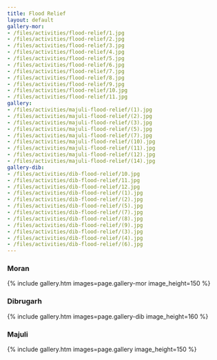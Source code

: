 ```yaml
---
title: Flood Relief
layout: default
gallery-mor:
- /files/activities/flood-relief/1.jpg
- /files/activities/flood-relief/2.jpg
- /files/activities/flood-relief/3.jpg
- /files/activities/flood-relief/4.jpg
- /files/activities/flood-relief/5.jpg
- /files/activities/flood-relief/6.jpg
- /files/activities/flood-relief/7.jpg
- /files/activities/flood-relief/8.jpg
- /files/activities/flood-relief/9.jpg
- /files/activities/flood-relief/10.jpg
- /files/activities/flood-relief/11.jpg
gallery:
- /files/activities/majuli-flood-relief/(1).jpg
- /files/activities/majuli-flood-relief/(2).jpg
- /files/activities/majuli-flood-relief/(3).jpg
- /files/activities/majuli-flood-relief/(5).jpg
- /files/activities/majuli-flood-relief/(7).jpg
- /files/activities/majuli-flood-relief/(10).jpg
- /files/activities/majuli-flood-relief/(11).jpg
- /files/activities/majuli-flood-relief/(12).jpg
- /files/activities/majuli-flood-relief/(14).jpg
gallery-dib:
- /files/activities/dib-flood-relief/10.jpg
- /files/activities/dib-flood-relief/11.jpg
- /files/activities/dib-flood-relief/12.jpg
- /files/activities/dib-flood-relief/(1).jpg
- /files/activities/dib-flood-relief/(2).jpg
- /files/activities/dib-flood-relief/(5).jpg
- /files/activities/dib-flood-relief/(7).jpg
- /files/activities/dib-flood-relief/(8).jpg
- /files/activities/dib-flood-relief/(9).jpg
- /files/activities/dib-flood-relief/(3).jpg
- /files/activities/dib-flood-relief/(4).jpg
- /files/activities/dib-flood-relief/(6).jpg
---
```

### Moran
{% include gallery.htm images=page.gallery-mor image_height=150 %}

### Dibrugarh
<div class="fit-images">{% include gallery.htm images=page.gallery-dib image_height=160 %}</div>

### Majuli
{% include gallery.htm images=page.gallery image_height=150 %}
